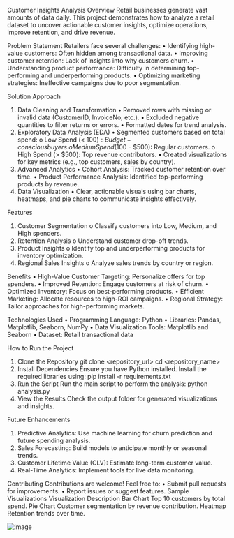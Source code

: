  Customer Insights Analysis
Overview
Retail businesses generate vast amounts of data daily. This project demonstrates how to analyze a retail dataset to uncover actionable customer insights, optimize operations, improve retention, and drive revenue.
 
Problem Statement
Retailers face several challenges:
•	Identifying high-value customers: Often hidden among transactional data.
•	Improving customer retention: Lack of insights into why customers churn.
•	Understanding product performance: Difficulty in determining top-performing and underperforming products.
•	Optimizing marketing strategies: Ineffective campaigns due to poor segmentation.
 
Solution Approach
1. Data Cleaning and Transformation
•	Removed rows with missing or invalid data (CustomerID, InvoiceNo, etc.).
•	Excluded negative quantities to filter returns or errors.
•	Formatted dates for trend analysis.
2. Exploratory Data Analysis (EDA)
•	Segmented customers based on total spend: 
o	Low Spend (< $100): Budget-conscious buyers.
o	Medium Spend ($100 - $500): Regular customers.
o	High Spend (> $500): Top revenue contributors.
•	Created visualizations for key metrics (e.g., top customers, sales by country).
3. Advanced Analytics
•	Cohort Analysis: Tracked customer retention over time.
•	Product Performance Analysis: Identified top-performing products by revenue.
4. Data Visualization
•	Clear, actionable visuals using bar charts, heatmaps, and pie charts to communicate insights effectively.
 
Features
1.	Customer Segmentation 
o	Classify customers into Low, Medium, and High spenders.
2.	Retention Analysis 
o	Understand customer drop-off trends.
3.	Product Insights 
o	Identify top and underperforming products for inventory optimization.
4.	Regional Sales Insights 
o	Analyze sales trends by country or region.
 
Benefits
•	High-Value Customer Targeting: Personalize offers for top spenders.
•	Improved Retention: Engage customers at risk of churn.
•	Optimized Inventory: Focus on best-performing products.
•	Efficient Marketing: Allocate resources to high-ROI campaigns.
•	Regional Strategy: Tailor approaches for high-performing markets.
 
Technologies Used
•	Programming Language: Python
•	Libraries: Pandas, Matplotlib, Seaborn, NumPy
•	Data Visualization Tools: Matplotlib and Seaborn
•	Dataset: Retail transactional data
 
How to Run the Project
1. Clone the Repository
git clone <repository_url>
cd <repository_name>
2. Install Dependencies
Ensure you have Python installed. Install the required libraries using:
pip install -r requirements.txt
3. Run the Script
Run the main script to perform the analysis:
python analysis.py
4. View the Results
Check the output folder for generated visualizations and insights.
 
Future Enhancements
1.	Predictive Analytics: Use machine learning for churn prediction and future spending analysis.
2.	Sales Forecasting: Build models to anticipate monthly or seasonal trends.
3.	Customer Lifetime Value (CLV): Estimate long-term customer value.
4.	Real-Time Analytics: Implement tools for live data monitoring.
 
Contributing
Contributions are welcome! Feel free to:
•	Submit pull requests for improvements.
•	Report issues or suggest features.
Sample Visualizations
Visualization	Description
Bar Chart	Top 10 customers by total spend.
Pie Chart	Customer segmentation by revenue contribution.
Heatmap	Retention trends over time.

![image](https://github.com/user-attachments/assets/22d27759-8255-4202-aa77-1fa12970c12a)

